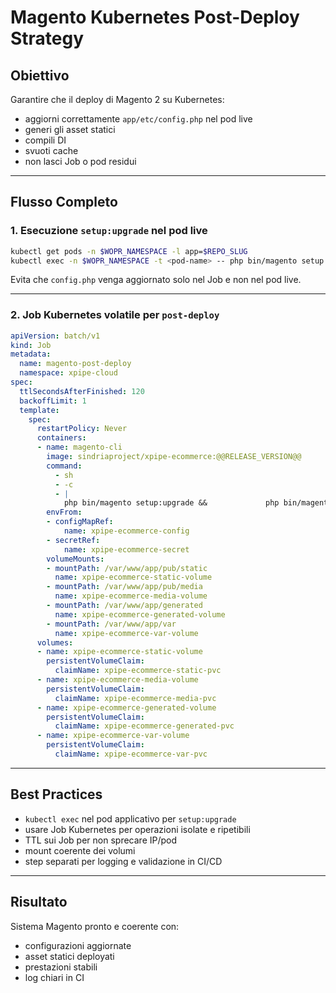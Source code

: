 
# Magento Kubernetes Post-Deploy Strategy

##  Obiettivo

Garantire che il deploy di Magento 2 su Kubernetes:
- aggiorni correttamente `app/etc/config.php` nel pod live
- generi gli asset statici
- compili DI
- svuoti cache
- non lasci Job o pod residui

---

##  Flusso Completo

### 1. Esecuzione `setup:upgrade` nel pod live

```bash
kubectl get pods -n $WOPR_NAMESPACE -l app=$REPO_SLUG
kubectl exec -n $WOPR_NAMESPACE -t <pod-name> -- php bin/magento setup:upgrade
```

 Evita che `config.php` venga aggiornato solo nel Job e non nel pod live.

---

### 2. Job Kubernetes volatile per `post-deploy`

```yaml
apiVersion: batch/v1
kind: Job
metadata:
  name: magento-post-deploy
  namespace: xpipe-cloud
spec:
  ttlSecondsAfterFinished: 120
  backoffLimit: 1
  template:
    spec:
      restartPolicy: Never
      containers:
      - name: magento-cli
        image: sindriaproject/xpipe-ecommerce:@@RELEASE_VERSION@@
        command:
          - sh
          - -c
          - |
            php bin/magento setup:upgrade &&             php bin/magento setup:static-content:deploy it_IT en_US -f &&             php bin/magento setup:di:compile &&             php bin/magento cache:flush
        envFrom:
        - configMapRef:
            name: xpipe-ecommerce-config
        - secretRef:
            name: xpipe-ecommerce-secret
        volumeMounts:
        - mountPath: /var/www/app/pub/static
          name: xpipe-ecommerce-static-volume
        - mountPath: /var/www/app/pub/media
          name: xpipe-ecommerce-media-volume
        - mountPath: /var/www/app/generated
          name: xpipe-ecommerce-generated-volume
        - mountPath: /var/www/app/var
          name: xpipe-ecommerce-var-volume
      volumes:
      - name: xpipe-ecommerce-static-volume
        persistentVolumeClaim:
          claimName: xpipe-ecommerce-static-pvc
      - name: xpipe-ecommerce-media-volume
        persistentVolumeClaim:
          claimName: xpipe-ecommerce-media-pvc
      - name: xpipe-ecommerce-generated-volume
        persistentVolumeClaim:
          claimName: xpipe-ecommerce-generated-pvc
      - name: xpipe-ecommerce-var-volume
        persistentVolumeClaim:
          claimName: xpipe-ecommerce-var-pvc
```

---

##  Best Practices

- `kubectl exec` nel pod applicativo per `setup:upgrade`
- usare Job Kubernetes per operazioni isolate e ripetibili
- TTL sui Job per non sprecare IP/pod
- mount coerente dei volumi
- step separati per logging e validazione in CI/CD

---

##  Risultato

Sistema Magento pronto e coerente con:
- configurazioni aggiornate
- asset statici deployati
- prestazioni stabili
- log chiari in CI
